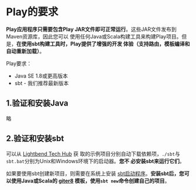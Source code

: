Play的要求
================================================================================
**Play应用程序只需要包含Play JAR文件即可正常运行**。这些JAR文件发布到Maven资源库，因此您可以
使用任何Java或Scala构建工具来构建Play项目。但是，**在使用sbt构建工具时，Play提供了增强的开发
体验（支持路由，模板编译和自动重新加载）**。

Play要求：
+ Java SE 1.8或更高版本
+ sbt - 我们推荐最新版本

## 1.验证和安装Java
略

## 2.验证和安装sbt
可以从 [Lightbend Tech Hub](https://developer.lightbend.com/start/?group=play) 获
取的示例项目分别自动下载依赖项，`./sbt`与`sbt.bat`分别为Unix和Windows环境下的启动器。**您不
必安装sbt来运行它们**。

如果要使用sbt创建新项目，则需要在系统上安装 
[sbt启动程序](https://www.scala-sbt.org/download.html?_ga=2.17897145.1815938763.1568251405-1868267436.1568251405)。**安装sbt后，您可以使用Java或Scala的
[giter8](http://www.foundweekends.org/giter8/) 模板，使用`sbt new`命令创建自己的项目**。
